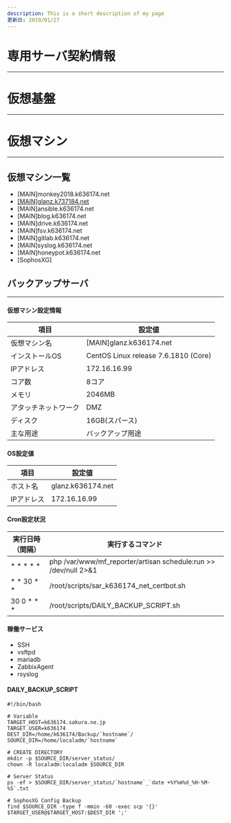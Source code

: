 ```yaml
---
description: This is a short description of my page
更新日: 2019/01/27
---
```


# 専用サーバ契約情報
---

# 仮想基盤
---

# 仮想マシン
---
## 仮想マシン一覧
* [MAIN]monkey2018.k636174.net
* [[MAIN]glanz.k737184.net](#バックアップサーバ)
* [MAIN]ansible.k636174.net
* [MAIN]blog.k636174.net
* [MAIN]drive.k636174.net
* [MAIN]fsv.k636174.net
* [MAIN]gitlab.k636174.net
* [MAIN]syslog.k636174.net
* [MAIN]honeypot.k636174.net
* [SophosXG]

## バックアップサーバ
---
#### 仮想マシン設定情報
| 項目                 | 設定値                               |
| -------------------- | ------------------------------------ |
| 仮想マシン名         | [MAIN]glanz.k636174.net              |
| インストールOS       | CentOS Linux release 7.6.1810 (Core) |
| IPアドレス           | 172.16.16.99                         |
| コア数               | 8コア                                |
| メモリ               | 2046MB                               |
| アタッチネットワーク | DMZ                                  |
| ディスク             | 16GB(スパース)                       |
| 主な用途             | バックアップ用途                     |

#### OS設定値
| 項目       | 設定値            |
| ---------- | ----------------- |
| ホスト名   | glanz.k636174.net |
| IPアドレス | 172.16.16.99      |

#### Cron設定状況
| 実行日時（間隔） | 実行するコマンド                                                |
| ---------------- | --------------------------------------------------------------- |
| \* \* \* \* \*   | php /var/www/mf_reporter/artisan schedule:run >> /dev/null 2>&1 |
| \* \* 30 \* \*   | /root/scripts/sar_k636174_net_certbot.sh                        |
| 30 0 \* \* \* |  /root/scripts/DAILY_BACKUP_SCRIPT.sh|

#### 稼働サービス
* SSH
* vsftpd
* mariadb
* ZabbixAgent
* rsyslog


#### DAILY_BACKUP_SCRIPT
```
#!/bin/bash

# Variable
TARGET_HOST=k636174.sakura.ne.jp
TARGET_USER=k636174
DEST_DIR=/home/k636174/Backup/`hostname`/
SOURCE_DIR=/home/localadm/`hostname`

# CREATE DIRECTORY
mkdir -p $SOURCE_DIR/server_status/
chown -R localadm:localadm $SOURCE_DIR

# Server Status
ps -ef > $SOURCE_DIR/server_status/`hostname`_`date +%Y%m%d_%H-%M-%S`.txt

# SophosXG Config Backup
find $SOURCE_DIR -type f -mmin -60 -exec scp '{}' $TARGET_USER@$TARGET_HOST:$DEST_DIR ';'
```
